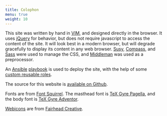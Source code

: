 ```yaml
---
title: Colophon
menu: true
weight: 10
---
```

This site was written by hand in [VIM][vim], and designed directly in the
browser. It uses [jQuery][jquery] for behavior, but does not require javascript
to access the content of the site. It will look best in a modern browser, but
will degrade gracefully to display its content in any web browser.
[Susy][susy], [Compass][compass], and [Sass][sass] were used to manage the CSS,
and [Middleman][middleman] was used as a preprocessor.

An [Ansible][ansible] [playbook][source-playbook] is used to deploy the site,
with the help of some [custom reusable roles][roles-source].

The source for this website is [available on Github][source].

Fonts are from [Font Squirrel][fontsquirrel]. The masthead font is [TeX Gyre
Pagella][fs-pagella], and the body font is [TeX Gyre Adventor][fs-adventor].

[Webicons][webicons] are from [Fairhead Creative][fairheadcreative].

[ansible]: http://docs.ansible.com/
[compass]: http://compass-style.org
[fairheadcreative]: http://fairheadcreative.com
[fontsquirrel]: http://www.fontsquirrel.com "Font Squirrel"
[fs-adventor]: http://www.fontsquirrel.com/fonts/TeX-Gyre-Adventor "Font Squirrel: TeX Gyre Adventor"
[fs-pagella]: http://www.fontsquirrel.com/fonts/TeX-Gyre-Pagella "Font Squirrel: TeX Gyre Pagella"
[jquery]: http://jquery.com
[middleman]: http://middlemanapp.com
[roles-source]: https://github.com/bloy/ansible-roles
[sass]: http://sass-lang.com
[source]: https://github.com/bloy/mike.bloy.org
[source-playbook]: https://github.com/bloy/mike.bloy.org/blob/master/deploy.yml
[susy]: http://susy.oddbird.net
[vim]: http://www.vim.org
[webicons]: https://github.com/adamfairhead/webicons
